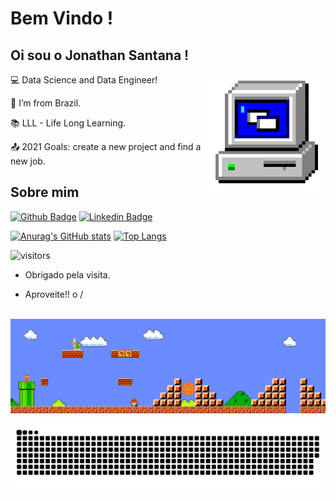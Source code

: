 # Bem Vindo !

 

## Oi sou o Jonathan Santana !

 <img align="right" alt="PC GIF" src="https://github.com/Jsantana7/Jsantana7/blob/main/PC.gif" width="190" />


:computer: Data Science and Data Engineer!

:house_with_garden: I’m from Brazil.

:books: LLL - Life Long Learning.

:outbox_tray: 2021 Goals: create a new project and find a new job.


## Sobre mim

[![Github Badge](https://img.shields.io/badge/-Github-000?style=flat-square&logo=Github&logoColor=white&link=https://github.com/Jsantana7)](https://github.com/Jsantana7)
[![Linkedin Badge](https://img.shields.io/badge/-LinkedIn-blue?style=flat-square&logo=Linkedin&logoColor=white&link=https://www.linkedin.com/in/jonathan-santana-17935716b/)](https://www.linkedin.com/in/jonathan-santana-17935716b/)



[![Anurag's GitHub stats](https://github-readme-stats.vercel.app/api?username=Jsantana7&show_icons=true&theme=gruvbox)](https://github.com/anuraghazra/github-readme-stats)
[![Top Langs](https://github-readme-stats.vercel.app/api/top-langs/?username=Jsantana7&layout=compact)](https://github.com/anuraghazra/github-readme-stats)



![visitors](https://visitor-badge.laobi.icu/badge?page_id=Jsantana7)



- Obrigado pela visita.

- Aproveite!! o /

<br>

<img src="https://github.com/Jsantana7/Jsantana7/blob/main/Mario_Gameplay.gif" alt="Mario Game" width="980">

<br>

![Snake animation](https://github.com/Jsantana7/Jsantana7/blob/output/github-contribution-grid-snake.svg)
